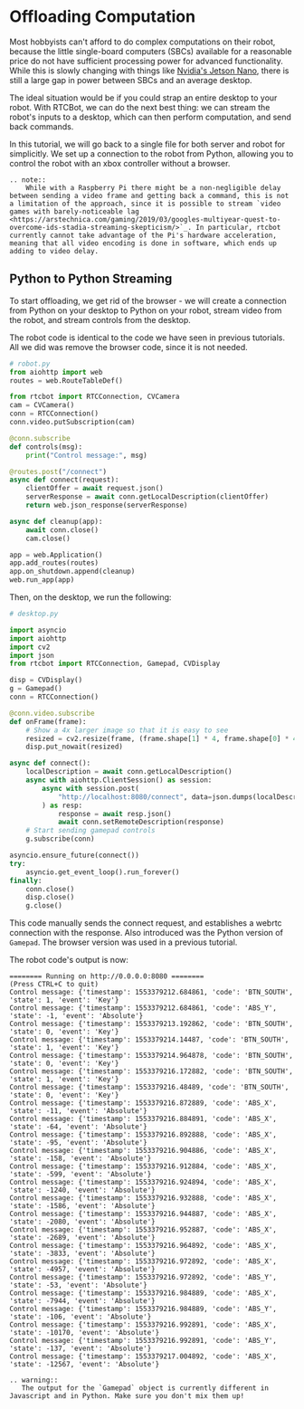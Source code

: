 # Offloading Computation

Most hobbyists can't afford to do complex computations on their robot, because the little single-board computers (SBCs) available for a reasonable price do not have sufficient processing power for advanced functionality. While this is slowly changing with things like [Nvidia's Jetson Nano](https://www.nvidia.com/en-us/autonomous-machines/embedded-systems/jetson-nano/), there is still a large gap in power between SBCs
and an average desktop.

The ideal situation would be if you could strap an entire desktop to your robot. With RTCBot, we can do the next best thing: we can stream the robot's inputs to a desktop, which can then perform computation, and send back commands.

In this tutorial, we will go back to a single file for both server and robot for simplicitly. We set up a connection to the robot from Python, allowing you to control the robot with an xbox controller without a browser.

```eval_rst
.. note::
    While with a Raspberry Pi there might be a non-negligible delay between sending a video frame and getting back a command, this is not a limitation of the approach, since it is possible to stream `video games with barely-noticeable lag <https://arstechnica.com/gaming/2019/03/googles-multiyear-quest-to-overcome-ids-stadia-streaming-skepticism/>`_. In particular, rtcbot currently cannot take advantage of the Pi's hardware acceleration, meaning that all video encoding is done in software, which ends up adding to video delay.
```

## Python to Python Streaming

To start offloading, we get rid of the browser - we will create a connection from Python on your desktop
to Python on your robot, stream video from the robot, and stream controls from the desktop.

The robot code is identical to the code we have seen in previous tutorials. All we did was remove the browser code, since it is not needed.

```python
# robot.py
from aiohttp import web
routes = web.RouteTableDef()

from rtcbot import RTCConnection, CVCamera
cam = CVCamera()
conn = RTCConnection()
conn.video.putSubscription(cam)

@conn.subscribe
def controls(msg):
    print("Control message:", msg)

@routes.post("/connect")
async def connect(request):
    clientOffer = await request.json()
    serverResponse = await conn.getLocalDescription(clientOffer)
    return web.json_response(serverResponse)

async def cleanup(app):
    await conn.close()
    cam.close()

app = web.Application()
app.add_routes(routes)
app.on_shutdown.append(cleanup)
web.run_app(app)
```

Then, on the desktop, we run the following:

```python
# desktop.py

import asyncio
import aiohttp
import cv2
import json
from rtcbot import RTCConnection, Gamepad, CVDisplay

disp = CVDisplay()
g = Gamepad()
conn = RTCConnection()

@conn.video.subscribe
def onFrame(frame):
    # Show a 4x larger image so that it is easy to see
    resized = cv2.resize(frame, (frame.shape[1] * 4, frame.shape[0] * 4))
    disp.put_nowait(resized)

async def connect():
    localDescription = await conn.getLocalDescription()
    async with aiohttp.ClientSession() as session:
        async with session.post(
            "http://localhost:8080/connect", data=json.dumps(localDescription)
        ) as resp:
            response = await resp.json()
            await conn.setRemoteDescription(response)
    # Start sending gamepad controls
    g.subscribe(conn)

asyncio.ensure_future(connect())
try:
    asyncio.get_event_loop().run_forever()
finally:
    conn.close()
    disp.close()
    g.close()
```

This code manually sends the connect request, and establishes a webrtc connection with the response.
Also introduced was the Python version of `Gamepad`. The browser version was used in a previous tutorial.

The robot code's output is now:

```
======== Running on http://0.0.0.0:8080 ========
(Press CTRL+C to quit)
Control message: {'timestamp': 1553379212.684861, 'code': 'BTN_SOUTH', 'state': 1, 'event': 'Key'}
Control message: {'timestamp': 1553379212.684861, 'code': 'ABS_Y', 'state': -1, 'event': 'Absolute'}
Control message: {'timestamp': 1553379213.192862, 'code': 'BTN_SOUTH', 'state': 0, 'event': 'Key'}
Control message: {'timestamp': 1553379214.14487, 'code': 'BTN_SOUTH', 'state': 1, 'event': 'Key'}
Control message: {'timestamp': 1553379214.964878, 'code': 'BTN_SOUTH', 'state': 0, 'event': 'Key'}
Control message: {'timestamp': 1553379216.172882, 'code': 'BTN_SOUTH', 'state': 1, 'event': 'Key'}
Control message: {'timestamp': 1553379216.48489, 'code': 'BTN_SOUTH', 'state': 0, 'event': 'Key'}
Control message: {'timestamp': 1553379216.872889, 'code': 'ABS_X', 'state': -11, 'event': 'Absolute'}
Control message: {'timestamp': 1553379216.884891, 'code': 'ABS_X', 'state': -64, 'event': 'Absolute'}
Control message: {'timestamp': 1553379216.892888, 'code': 'ABS_X', 'state': -95, 'event': 'Absolute'}
Control message: {'timestamp': 1553379216.904886, 'code': 'ABS_X', 'state': -158, 'event': 'Absolute'}
Control message: {'timestamp': 1553379216.912884, 'code': 'ABS_X', 'state': -599, 'event': 'Absolute'}
Control message: {'timestamp': 1553379216.924894, 'code': 'ABS_X', 'state': -1240, 'event': 'Absolute'}
Control message: {'timestamp': 1553379216.932888, 'code': 'ABS_X', 'state': -1586, 'event': 'Absolute'}
Control message: {'timestamp': 1553379216.944887, 'code': 'ABS_X', 'state': -2080, 'event': 'Absolute'}
Control message: {'timestamp': 1553379216.952887, 'code': 'ABS_X', 'state': -2689, 'event': 'Absolute'}
Control message: {'timestamp': 1553379216.964892, 'code': 'ABS_X', 'state': -3833, 'event': 'Absolute'}
Control message: {'timestamp': 1553379216.972892, 'code': 'ABS_X', 'state': -4957, 'event': 'Absolute'}
Control message: {'timestamp': 1553379216.972892, 'code': 'ABS_Y', 'state': -53, 'event': 'Absolute'}
Control message: {'timestamp': 1553379216.984889, 'code': 'ABS_X', 'state': -7944, 'event': 'Absolute'}
Control message: {'timestamp': 1553379216.984889, 'code': 'ABS_Y', 'state': -106, 'event': 'Absolute'}
Control message: {'timestamp': 1553379216.992891, 'code': 'ABS_X', 'state': -10170, 'event': 'Absolute'}
Control message: {'timestamp': 1553379216.992891, 'code': 'ABS_Y', 'state': -137, 'event': 'Absolute'}
Control message: {'timestamp': 1553379217.004892, 'code': 'ABS_X', 'state': -12567, 'event': 'Absolute'}
```

```eval_rst
.. warning::
   The output for the `Gamepad` object is currently different in Javascript and in Python. Make sure you don't mix them up!
```
